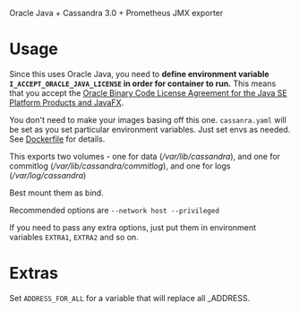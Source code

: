 Oracle Java + Cassandra 3.0 + Prometheus JMX exporter

# Usage

Since this uses Oracle Java, you need to **define environment variable `I_ACCEPT_ORACLE_JAVA_LICENSE` in order for container to run.**
This means that you accept the [Oracle Binary Code License Agreement for the Java SE Platform Products and JavaFX](http://www.oracle.com/technetwork/java/javase/terms/license/index.html).


You don't need to make your images basing off this one.
`cassanra.yaml` will be set as you set particular environment variables.
Just set envs as needed. See [Dockerfile](/Dockerfile) for details.

This exports two volumes - 
one for data (_/var/lib/cassandra_),
and one for commitlog (_/var/lib/cassandra/commitlog_),
and one for logs (_/var/log/cassandra_)

Best mount them as bind.

Recommended options are `--network host --privileged`

If you need to pass any extra options, just put them in environment variables `EXTRA1`, `EXTRA2` and so on.

# Extras

Set `ADDRESS_FOR_ALL` for a variable that will replace all _ADDRESS.

